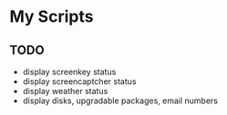 # My Scripts
## TODO
- display screenkey status
- display screencaptcher status
- display weather status
- display disks, upgradable packages, email numbers

